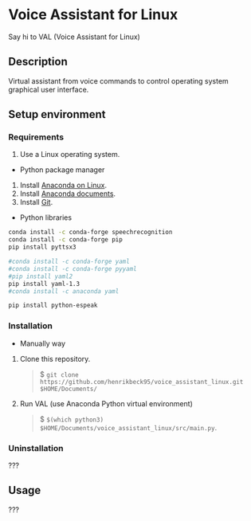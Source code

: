 # Voice Assistant for Linux

Say hi to VAL (Voice Assistant for Linux)

## Description

Virtual assistant from voice commands to control operating system graphical user interface.

## Setup environment

### Requirements

1. Use a Linux operating system.

- Python package manager

1. Install [Anaconda on Linux](https://docs.anaconda.com/anaconda/install/linux/).
1. Install [Anaconda documents](https://docs.anaconda.com/anaconda/install/index.html).
1. Install [Git](https://git-scm.com/).

- Python libraries

```bash
conda install -c conda-forge speechrecognition
conda install -c conda-forge pip
pip install pyttsx3

#conda install -c conda-forge yaml
#conda install -c conda-forge pyyaml
#pip install yaml2
pip install yaml-1.3
#conda install -c anaconda yaml

pip install python-espeak
```

<!--
#Import system libraries
import os
import platform
import subprocess
import time

#Import external libraries
import pyttsx3
import speech_recognition as sr
import yaml
-->

### Installation

- Manually way

1. Clone this repository.
    > $ `git clone https://github.com/henrikbeck95/voice_assistant_linux.git $HOME/Documents/`

1. Run VAL (use Anaconda Python virtual environment)
    > $ `$(which python3) $HOME/Documents/voice_assistant_linux/src/main.py`.

### Uninstallation

???

## Usage

???